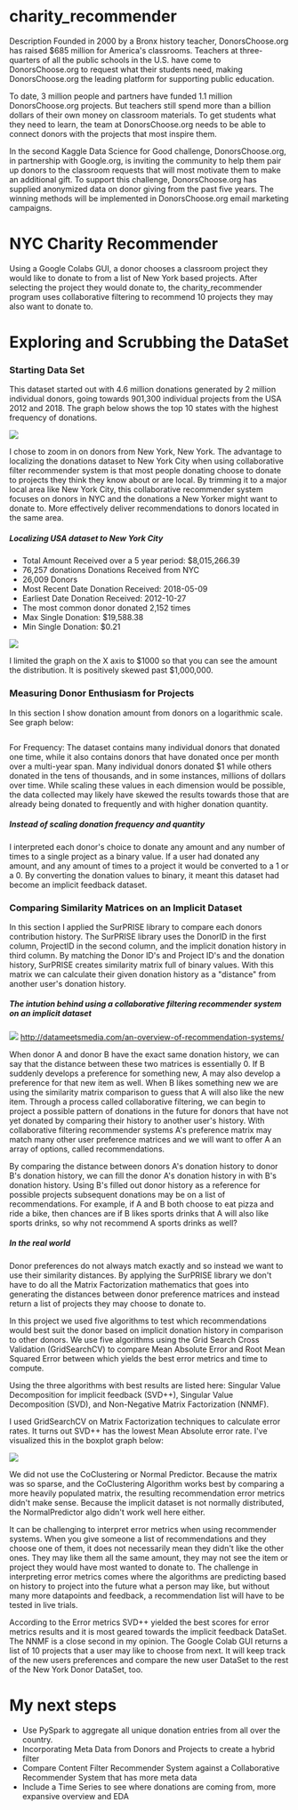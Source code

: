 # charity_recommender

Description
Founded in 2000 by a Bronx history teacher, DonorsChoose.org has raised $685 million for America's classrooms. Teachers at three-quarters of all the public schools in the U.S. have come to DonorsChoose.org to request what their students need, making DonorsChoose.org the leading platform for supporting public education.

To date, 3 million people and partners have funded 1.1 million DonorsChoose.org projects. But teachers still spend more than a billion dollars of their own money on classroom materials. To get students what they need to learn, the team at DonorsChoose.org needs to be able to connect donors with the projects that most inspire them.

In the second Kaggle Data Science for Good challenge, DonorsChoose.org, in partnership with Google.org, is inviting the community to help them pair up donors to the classroom requests that will most motivate them to make an additional gift. To support this challenge, DonorsChoose.org has supplied anonymized data on donor giving from the past five years. The winning methods will be implemented in DonorsChoose.org email marketing campaigns.

# NYC Charity Recommender
Using a Google Colabs GUI, a donor chooses a classroom project they would like to donate to from a list of New York based projects. After selecting the project they would donate to, the charity_recommender program uses collaborative filtering to recommend 10 projects they may also want to donate to. 

# Exploring and Scrubbing the DataSet
### Starting Data Set
This dataset started out with 4.6 million donations generated by 2 million individual donors, going towards 901,300 individual projects from the USA 2012 and 2018. The graph below shows the top 10 states with the highest frequency of donations.

![](https://github.com/Chris-Manna/charity_recommender/blob/master/top_ten_donating_states.png)

I chose to zoom in on donors from New York, New York. The advantage to localizing the donations dataset to New York City when using collaborative filter recommender system is that most people donating choose to donate to projects they think they know about or are local. By trimming it to a major local area like New York City, this collaborative recommender system focuses on donors in NYC and the donations a New Yorker might want to donate to. More effectively deliver recommendations to donors located in the same area. 

##### Localizing USA dataset to New York City
+ Total Amount Received over a 5 year period: $8,015,266.39
+ 76,257 donations Donations Received from NYC
+ 26,009 Donors
+ Most Recent Date Donation Received: 2018-05-09
+ Earliest Date Donation Received: 2012-10-27
+ The most common donor donated 2,152 times
+ Max Single Donation: $19,588.38
+ Min Single Donation: $0.21

![](https://github.com/Chris-Manna/charity_recommender/blob/master/donors%20hist.png)

I limited the graph on the X axis to $1000 so that you can see the amount the distribution. It is positively skewed past $1,000,000.

### Measuring Donor Enthusiasm for Projects
In this section I show donation amount from donors on a logarithmic scale. See graph below:

![]()

For Frequency: The dataset contains many individual donors that donated one time, while it also contains donors that have donated once per month over a multi-year span. Many individual donors donated $1 while others donated in the tens of thousands, and in some instances, millions of dollars over time. While scaling these values in each dimension would be possible, the data collected may likely have skewed the results towards those that are already being donated to frequently and with higher donation quantity. 

##### Instead of scaling donation frequency and quantity
I interpreted each donor's choice to donate any amount and any number of times to a single project as a binary value. If a user had donated any amount, and any amount of times to a project  it would be converted to a 1 or a 0. By converting the donation values to binary, it meant this dataset had become an implicit feedback dataset. 

### Comparing Similarity Matrices on an Implicit Dataset
In this section I applied the SurPRISE library to compare each donors contribution history. The SurPRISE library uses the DonorID in the first column, ProjectID in the second column, and the implicit donation history in third column. By matching the Donor ID's and Project ID's and the donation history, SurPRISE creates similarity matrix full of binary values. With this matrix we can calculate their given donation history as a "distance" from another user's donation history. 

##### The intution behind using a collaborative filtering recommender system on an implicit dataset
![](http://datameetsmedia.com/wp-content/uploads/2018/05/2ebah6c-1.png)
http://datameetsmedia.com/an-overview-of-recommendation-systems/

When donor A and donor B have the exact same donation history, we can say that the distance between these two matrices is essentially 0. If B suddenly develops a preference for something new, A may also develop a preference for that new item as well. When B likes something new we are using the similarity matrix comparison to guess that A will also like the new item. Through a process called collaborative filtering, we can begin to project a possible pattern of donations in the future for donors that have not yet donated by comparing their history to another user's history. With collaborative filtering recommender systems A's preference matrix may match many other user preference matrices and we will want to offer A an array of options, called recommendations. 

By comparing the distance between donors A's donation history to donor B's donation history, we can fill the donor A's donation history in with B's donation history. Using B's filled out donor history as a reference for possible projects subsequent donations may be on a list of recommendations.  For example, if A and B both choose to eat pizza and ride a bike, then chances are if B likes sports drinks that A will also like sports drinks, so why not recommend A sports drinks as well? 

##### In the real world
Donor preferences do not always match exactly and so instead we want to use their similarity distances. By applying the SurPRISE library we don't have to do all the Matrix Factorization mathematics that goes into generating the distances between donor preference matrices and instead return a list of projects they may choose to donate to. 
 
In this project we used five algorithms to test which recommendations would best suit the donor based on implicit donation history in comparison to other donors. We use five algorithms using the Grid Search Cross Validation (GridSearchCV) to compare Mean Absolute Error and Root Mean Squared Error between which yields the best error metrics and time to compute. 

Using the three algorithms with best results are listed here: Singular Value Decomposition for implicit feedback (SVD++), Singular Value Decomposition (SVD), and Non-Negative Matrix Factorization (NNMF). 

I used GridSearchCV on Matrix Factorization techniques to calculate error rates. It turns out SVD++ has the lowest Mean Absolute error rate. I've visualized this in the boxplot graph below: 

![](https://github.com/Chris-Manna/charity_recommender/blob/master/Boxplot%20MAE.png)

We did not use the CoClustering or Normal Predictor. Because the matrix was so sparse, and the CoClustering Algorithm works best by comparing a more heavily populated matrix, the resulting recommendation error metrics didn't make sense. Because the implicit dataset is not normally distributed, the NormalPredictor algo didn't work well here either.

It can be challenging to interpret error metrics when using recommender systems. When you give someone a list of recommendations and they choose one of them, it does not necessarily mean they didn't like the other ones. They may like them all the same amount, they may not see the item or project they would have most wanted to donate to. The challenge in interpreting error metrics comes where the algorithms are predicting based on history to project into the future what a person may like, but without many more datapoints and feedback, a recommendation list will have to be tested in live trials. 

According to the Error metrics SVD++ yielded the best scores for error metrics results and it is most geared towards the implicit feedback DataSet. The NNMF is a close second in my opinion. The Google Colab GUI returns a list of 10 projects that a user may like to choose from next. It will keep track of the new users preferences and compare the new user DataSet to the rest of the New York Donor DataSet, too. 

# My next steps
- Use PySpark to aggregate all unique donation entries from all over the country. 
- Incorporating Meta Data from Donors and Projects to create a hybrid filter
- Compare Content Filter Recommender System against a Collaborative Recommender System that has more meta data
- Include a Time Series to see where donations are coming from, more expansive overview and EDA

